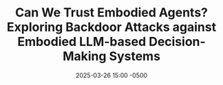 ---
layout: post
date: 2025-03-26 15:00 -0500
location: N09, EB
leader: Zainab
title: "Can We Trust Embodied Agents? Exploring Backdoor Attacks against Embodied LLM-based Decision-Making Systems"
authors: Ruochen Jiao, Shaoyuan Xie, Justin Yue, Takami Sato, Lixu Wang, Yixuan Wang, Qi Alfred Chen, Qi Zhu
venue: ICLR 2025
link: https://arxiv.org/abs/2405.20774
published: 2025-
tags:
  - Security
---